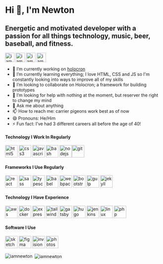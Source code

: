 # Hi 👋, I'm Newton
## Energetic and motivated developer with a passion for all things technology, music, beer, baseball, and fitness.

<a href="https://linkedin.com/in/iamnewton" target="blank"><img align="center" src="https://cdn.jsdelivr.net/npm/simple-icons@3.0.1/icons/linkedin.svg" alt="iamnewton" height="30" width="30" /></a>
<a href="https://stackoverflow.com/users/iamnewton" target="blank"><img align="center" src="https://cdn.jsdelivr.net/npm/simple-icons@3.0.1/icons/stackoverflow.svg" alt="iamnewton" height="30" width="30" /></a>
<a href="https://codepen.io/iamnewton" target="blank"><img align="center" src="https://cdn.jsdelivr.net/npm/simple-icons@3.0.1/icons/codepen.svg" alt="iamnewton" height="30" width="30" /></a>
<a href="https://twitter.com/iamnewton" target="blank"><img align="center" src="https://cdn.jsdelivr.net/npm/simple-icons@3.0.1/icons/twitter.svg" alt="iamnewton" height="30" width="30" /></a>

- 🔭 I’m currently working on [holocron](https://github.com/the-holocron)
- 🌱 I’m currently learning everything; I love HTML, CSS and JS so I'm constantly looking into ways to improve all of my skills
- 👯 I’m looking to collaborate on Holocron; a framework for building prototypes
- 🤔 I’m looking for help with nothing at the moment, but reserver the right to change my mind
- 💬 Ask me about anything
- 📫 How to reach me: carrier pigeons work best as of now
- 😄 Pronouns: He/Him
- ⚡ Fun fact: I've had 3 different careers all before the age of 40!

#### Technology I Work In Regularly

<img src="https://devicons.github.io/devicon/devicon.git/icons/html5/html5-original-wordmark.svg" alt="html5" width="40" height="40"/> <img src="https://devicons.github.io/devicon/devicon.git/icons/css3/css3-original-wordmark.svg" alt="css3" width="40" height="40"/> <img src="https://devicons.github.io/devicon/devicon.git/icons/javascript/javascript-original.svg" alt="javascript" width="40" height="40"/> <img src="https://www.vectorlogo.zone/logos/gnu_bash/gnu_bash-icon.svg" alt="bash" width="40" height="40"/> <img src="https://devicons.github.io/devicon/devicon.git/icons/nodejs/nodejs-original-wordmark.svg" alt="nodejs" width="40" height="40"/><img src="https://www.vectorlogo.zone/logos/git-scm/git-scm-icon.svg" alt="git" width="40" height="40"/> 

#### Frameworks I Use Regularly

<img src="https://devicons.github.io/devicon/devicon.git/icons/react/react-original-wordmark.svg" alt="react" width="40" height="40"/> <img src="https://devicons.github.io/devicon/devicon.git/icons/sass/sass-original.svg" alt="sass" width="40" height="40"/> <img src="https://devicons.github.io/devicon/devicon.git/icons/typescript/typescript-original.svg" alt="typescript" width="40" height="40"/> <img src="https://www.vectorlogo.zone/logos/babeljs/babeljs-icon.svg" alt="babel" width="40" height="40"/>  <img src="https://devicons.github.io/devicon/devicon.git/icons/webpack/webpack-original.svg" alt="webpack" width="40" height="40"/> <img src="https://devicons.github.io/devicon/devicon.git/icons/bootstrap/bootstrap-plain.svg" alt="bootstrap" width="40" height="40"/>  <img src="https://devicons.github.io/devicon/devicon.git/icons/gulp/gulp-plain.svg" alt="gulp" width="40" height="40"/> <img src="https://www.vectorlogo.zone/logos/jekyllrb/jekyllrb-icon.svg" alt="jekyll" width="40" height="40"/> 

#### Technology I Have Experience

<p align="left"><img src="https://devicons.github.io/devicon/devicon.git/icons/amazonwebservices/amazonwebservices-original-wordmark.svg" alt="aws" width="40" height="40"/> <img src="https://devicons.github.io/devicon/devicon.git/icons/docker/docker-original-wordmark.svg" alt="docker" width="40" height="40"/> <img src="https://devicons.github.io/devicon/devicon.git/icons/express/express-original-wordmark.svg" alt="express" width="40" height="40"/> <img src="https://www.vectorlogo.zone/logos/tailwindcss/tailwindcss-icon.svg" alt="tailwind" width="40" height="40"/> <img src="https://www.vectorlogo.zone/logos/gatsbyjs/gatsbyjs-icon.svg" alt="gatsby" width="40" height="40"/> <img src="https://api.iconify.design/logos-hugo.svg" alt="hugo" width="40" height="40"/>  <img src="https://www.vectorlogo.zone/logos/jenkins/jenkins-icon.svg" alt="jenkins" width="40" height="40"/> <img src="https://devicons.github.io/devicon/devicon.git/icons/linux/linux-original.svg" alt="linux" width="40" height="40"/> <img src="https://devicons.github.io/devicon/devicon.git/icons/php/php-original.svg" alt="php" width="40" height="40"/> </p>

#### Software I Use

<img src="https://www.vectorlogo.zone/logos/sketchapp/sketchapp-icon.svg" alt="sketch" width="40" height="40"/> <img src="https://www.vectorlogo.zone/logos/figma/figma-icon.svg" alt="figma" width="40" height="40"/> <img src="https://www.vectorlogo.zone/logos/invisionapp/invisionapp-icon.svg" alt="invision" width="40" height="40"/> <img src="https://devicons.github.io/devicon/devicon.git/icons/photoshop/photoshop-plain.svg" alt="photoshop" width="40" height="40"/>

<p><img align="left" src="https://github-readme-stats.vercel.app/api/top-langs/?username=iamnewton&layout=compact&hide=html" alt="iamnewton" /></p>
<p>&nbsp;<img align="center" src="https://github-readme-stats.vercel.app/api?username=iamnewton&show_icons=true" alt="iamnewton" /></p>

